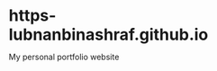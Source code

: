 # https-lubnanbinashraf.github.io
My personal portfolio website
 <!DOCTYPE html>
<html lang="en">
<head>
    <meta charset="UTF-8">
    <meta name="viewport" content="width=device-width, initial-scale=1.0">
    <title>Lubnan Bin Ashraf - Portfolio</title>
    <style>
        * {
            margin: 0;
            padding: 0;
            box-sizing: border-box;
        }

        body {
            font-family: 'Segoe UI', Tahoma, Geneva, Verdana, sans-serif;
            line-height: 1.6;
            color: #333;
            background: linear-gradient(135deg, #667eea 0%, #764ba2 100%);
            min-height: 100vh;
        }

        .container {
            max-width: 1200px;
            margin: 0 auto;
            padding: 0 20px;
        }

        /* Header */
        header {
            background: rgba(255, 255, 255, 0.1);
            backdrop-filter: blur(10px);
            position: fixed;
            top: 0;
            left: 0;
            right: 0;
            z-index: 1000;
            border-bottom: 1px solid rgba(255, 255, 255, 0.2);
        }

        nav {
            display: flex;
            justify-content: space-between;
            align-items: center;
            padding: 1rem 0;
        }

        .logo {
            font-size: 1.8rem;
            font-weight: bold;
            color: white;
            text-decoration: none;
            text-shadow: 2px 2px 4px rgba(0, 0, 0, 0.3);
        }

        .nav-links {
            display: flex;
            list-style: none;
            gap: 2rem;
        }

        .nav-links a {
            color: white;
            text-decoration: none;
            transition: all 0.3s ease;
            padding: 0.5rem 1rem;
            border-radius: 25px;
        }

        .nav-links a:hover {
            background: rgba(255, 255, 255, 0.2);
            transform: translateY(-2px);
        }

        /* Hero Section */
        .hero {
            height: 100vh;
            display: flex;
            align-items: center;
            justify-content: center;
            text-align: center;
            color: white;
            position: relative;
            overflow: hidden;
        }

        .hero::before {
            content: '';
            position: absolute;
            top: 0;
            left: 0;
            right: 0;
            bottom: 0;
            background: url('data:image/svg+xml,<svg xmlns="http://www.w3.org/2000/svg" viewBox="0 0 1000 1000"><polygon fill="rgba(255,255,255,0.1)" points="0,0 1000,300 1000,1000 0,700"/><polygon fill="rgba(255,255,255,0.05)" points="0,200 1000,0 1000,400 0,600"/></svg>') no-repeat center center;
            background-size: cover;
            animation: float 20s ease-in-out infinite;
        }

        .hero-content {
            position: relative;
            z-index: 2;
        }

        .hero h1 {
            font-size: 4rem;
            margin-bottom: 1rem;
            animation: fadeInUp 1s ease-out;
            text-shadow: 3px 3px 6px rgba(0, 0, 0, 0.3);
        }

        .hero p {
            font-size: 1.5rem;
            margin-bottom: 2rem;
            animation: fadeInUp 1s ease-out 0.3s both;
            opacity: 0.9;
        }

        .cta-button {
            display: inline-block;
            background: rgba(255, 255, 255, 0.2);
            color: white;
            padding: 1rem 2rem;
            border-radius: 50px;
            text-decoration: none;
            font-weight: bold;
            transition: all 0.3s ease;
            animation: fadeInUp 1s ease-out 0.6s both;
            border: 2px solid rgba(255, 255, 255, 0.3);
        }

        .cta-button:hover {
            background: rgba(255, 255, 255, 0.3);
            transform: translateY(-3px);
            box-shadow: 0 10px 30px rgba(0, 0, 0, 0.2);
        }

        /* Sections */
        section {
            padding: 5rem 0;
            background: white;
            margin: 2rem 0;
            border-radius: 20px;
            box-shadow: 0 20px 40px rgba(0, 0, 0, 0.1);
        }

        .section-title {
            text-align: center;
            font-size: 2.5rem;
            margin-bottom: 3rem;
            color: #333;
            position: relative;
        }

        .section-title::after {
            content: '';
            position: absolute;
            bottom: -10px;
            left: 50%;
            transform: translateX(-50%);
            width: 80px;
            height: 4px;
            background: linear-gradient(45deg, #667eea, #764ba2);
            border-radius: 2px;
        }

        /* About Section */
        .about-content {
            display: grid;
            grid-template-columns: 1fr 2fr;
            gap: 3rem;
            align-items: center;
        }

        .about-image {
            width: 300px;
            height: 300px;
            border-radius: 50%;
            background: linear-gradient(135deg, #667eea 0%, #764ba2 100%);
            display: flex;
            align-items: center;
            justify-content: center;
            font-size: 8rem;
            color: white;
            margin: 0 auto;
            box-shadow: 0 20px 40px rgba(0, 0, 0, 0.2);
        }

        .about-text {
            font-size: 1.1rem;
            color: #666;
            line-height: 1.8;
        }

        /* Skills Section */
        .skills-grid {
            display: grid;
            grid-template-columns: repeat(auto-fit, minmax(250px, 1fr));
            gap: 2rem;
            margin-top: 2rem;
        }

        .skill-card {
            background: linear-gradient(135deg, #f5f7fa 0%, #c3cfe2 100%);
            padding: 2rem;
            border-radius: 15px;
            text-align: center;
            transition: transform 0.3s ease, box-shadow 0.3s ease;
            border: 1px solid rgba(255, 255, 255, 0.2);
        }

        .skill-card:hover {
            transform: translateY(-10px);
            box-shadow: 0 20px 40px rgba(0, 0, 0, 0.15);
        }

        .skill-icon {
            font-size: 3rem;
            margin-bottom: 1rem;
            color: #667eea;
        }

        .skill-card h3 {
            margin-bottom: 1rem;
            color: #333;
        }

        /* Projects Section */
        .projects-grid {
            display: grid;
            grid-template-columns: repeat(auto-fit, minmax(300px, 1fr));
            gap: 2rem;
            margin-top: 2rem;
        }

        .project-card {
            background: white;
            border-radius: 15px;
            overflow: hidden;
            box-shadow: 0 10px 30px rgba(0, 0, 0, 0.1);
            transition: transform 0.3s ease, box-shadow 0.3s ease;
        }

        .project-card:hover {
            transform: translateY(-10px);
            box-shadow: 0 20px 40px rgba(0, 0, 0, 0.15);
        }

        .project-image {
            height: 200px;
            background: linear-gradient(135deg, #667eea 0%, #764ba2 100%);
            display: flex;
            align-items: center;
            justify-content: center;
            font-size: 4rem;
            color: white;
        }

        .project-content {
            padding: 1.5rem;
        }

        .project-content h3 {
            margin-bottom: 1rem;
            color: #333;
        }

        .project-content p {
            color: #666;
            margin-bottom: 1rem;
        }

        .project-links {
            display: flex;
            gap: 1rem;
        }

        .project-link {
            color: #667eea;
            text-decoration: none;
            font-weight: bold;
            padding: 0.5rem 1rem;
            border: 2px solid #667eea;
            border-radius: 25px;
            transition: all 0.3s ease;
        }

        .project-link:hover {
            background: #667eea;
            color: white;
        }

        /* Contact Section */
        .contact-content {
            display: grid;
            grid-template-columns: 1fr 1fr;
            gap: 3rem;
            align-items: start;
        }

        .contact-info {
            background: linear-gradient(135deg, #667eea 0%, #764ba2 100%);
            color: white;
            padding: 2rem;
            border-radius: 15px;
        }

        .contact-info h3 {
            margin-bottom: 1rem;
        }

        .contact-item {
            margin-bottom: 1rem;
            display: flex;
            align-items: center;
            gap: 1rem;
        }

        .contact-form {
            background: #f8f9fa;
            padding: 2rem;
            border-radius: 15px;
        }

        .form-group {
            margin-bottom: 1rem;
        }

        .form-group label {
            display: block;
            margin-bottom: 0.5rem;
            color: #333;
            font-weight: bold;
        }

        .form-group input,
        .form-group textarea {
            width: 100%;
            padding: 0.8rem;
            border: 2px solid #ddd;
            border-radius: 8px;
            font-size: 1rem;
            transition: border-color 0.3s ease;
        }

        .form-group input:focus,
        .form-group textarea:focus {
            outline: none;
            border-color: #667eea;
        }

        .submit-btn {
            background: linear-gradient(135deg, #667eea 0%, #764ba2 100%);
            color: white;
            padding: 1rem 2rem;
            border: none;
            border-radius: 25px;
            font-size: 1rem;
            font-weight: bold;
            cursor: pointer;
            transition: transform 0.3s ease;
        }

        .submit-btn:hover {
            transform: translateY(-2px);
        }

        /* Footer */
        footer {
            background: #333;
            color: white;
            text-align: center;
            padding: 2rem 0;
            margin-top: 2rem;
        }

        /* Animations */
        @keyframes fadeInUp {
            from {
                opacity: 0;
                transform: translateY(30px);
            }
            to {
                opacity: 1;
                transform: translateY(0);
            }
        }

        @keyframes float {
            0%, 100% { transform: translateY(0px); }
            50% { transform: translateY(-20px); }
        }

        /* Responsive Design */
        @media (max-width: 768px) {
            .nav-links {
                display: none;
            }

            .hero h1 {
                font-size: 2.5rem;
            }

            .hero p {
                font-size: 1.2rem;
            }

            .about-content {
                grid-template-columns: 1fr;
                text-align: center;
            }

            .contact-content {
                grid-template-columns: 1fr;
            }

            .skills-grid {
                grid-template-columns: 1fr;
            }

            .projects-grid {
                grid-template-columns: 1fr;
            }
        }
    </style>
</head>
<body>
    <header>
        <nav class="container">
            <a href="#" class="logo">Lubnan Bin Ashraf</a>
            <ul class="nav-links">
                <li><a href="#home">Home</a></li>
                <li><a href="#about">About</a></li>
                <li><a href="#skills">Skills</a></li>
                <li><a href="#projects">Projects</a></li>
                <li><a href="#contact">Contact</a></li>
            </ul>
        </nav>
    </header>

    <section id="home" class="hero">
        <div class="hero-content">
            <h1>Lubnan Bin Ashraf</h1>
            <p>Full Stack Developer & Creative Problem Solver</p>
            <a href="#about" class="cta-button">Discover My Work</a>
        </div>
    </section>

    <div class="container">
        <section id="about">
            <h2 class="section-title">About Me</h2>
            <div class="about-content">
                <div class="about-image">
                    👨‍💻
                </div>
                <div class="about-text">
                    <p>Hello! I'm Lubnan Bin Ashraf, a passionate full-stack developer with a love for creating innovative digital solutions. I specialize in building responsive web applications and have experience working with modern technologies.</p>
                    <p>My journey in software development began with a curiosity about how things work behind the scenes. Today, I combine technical expertise with creative problem-solving to deliver exceptional user experiences.</p>
                    <p>When I'm not coding, you can find me exploring new technologies, contributing to open-source projects, or sharing knowledge with the developer community.</p>
                </div>
            </div>
        </section>

        <section id="skills">
            <h2 class="section-title">Skills & Expertise</h2>
            <div class="skills-grid">
                <div class="skill-card">
                    <div class="skill-icon">💻</div>
                    <h3>Frontend Development</h3>
                    <p>HTML, CSS, JavaScript, React, Vue.js, responsive design, and modern UI frameworks</p>
                </div>
                <div class="skill-card">
                    <div class="skill-icon">⚙️</div>
                    <h3>Backend Development</h3>
                    <p>Node.js, Python, PHP, database design, API development, and server management</p>
                </div>
                <div class="skill-card">
                    <div class="skill-icon">🎨</div>
                    <h3>UI/UX Design</h3>
                    <p>User interface design, user experience optimization, prototyping, and design systems</p>
                </div>
                <div class="skill-card">
                    <div class="skill-icon">🚀</div>
                    <h3>DevOps & Deployment</h3>
                    <p>Git, CI/CD, cloud platforms, containerization, and automated testing</p>
                </div>
            </div>
        </section>

        <section id="projects">
            <h2 class="section-title">Featured Projects</h2>
            <div class="projects-grid">
                <div class="project-card">
                    <div class="project-image">🌐</div>
                    <div class="project-content">
                        <h3>E-Commerce Platform</h3>
                        <p>A full-featured online shopping platform with user authentication, payment integration, and admin dashboard.</p>
                        <div class="project-links">
                            <a href="#" class="project-link">Live Demo</a>
                            <a href="#" class="project-link">GitHub</a>
                        </div>
                    </div>
                </div>
                <div class="project-card">
                    <div class="project-image">📱</div>
                    <div class="project-content">
                        <h3>Task Management App</h3>
                        <p>A responsive task management application with real-time updates and collaborative features.</p>
                        <div class="project-links">
                            <a href="#" class="project-link">Live Demo</a>
                            <a href="#" class="project-link">GitHub</a>
                        </div>
                    </div>
                </div>
                <div class="project-card">
                    <div class="project-image">📊</div>
                    <div class="project-content">
                        <h3>Data Visualization Dashboard</h3>
                        <p>An interactive dashboard for data visualization with charts, graphs, and real-time analytics.</p>
                        <div class="project-links">
                            <a href="#" class="project-link">Live Demo</a>
                            <a href="#" class="project-link">GitHub</a>
                        </div>
                    </div>
                </div>
            </div>
        </section>

        <section id="contact">
            <h2 class="section-title">Get In Touch</h2>
            <div class="contact-content">
                <div class="contact-info">
                    <h3>Let's Connect!</h3>
                    <div class="contact-item">
                        <span>📧</span>
                        <span>lubnan.ashraf@email.com</span>
                    </div>
                    <div class="contact-item">
                        <span>📱</span>
                        <span>+880 XXX-XXX-XXXX</span>
                    </div>
                    <div class="contact-item">
                        <span>📍</span>
                        <span>Dhaka, Bangladesh</span>
                    </div>
                    <div class="contact-item">
                        <span>🌐</span>
                        <span>github.com/lubnanbinashraf</span>
                    </div>
                </div>
                <form class="contact-form">
                    <div class="form-group">
                        <label for="name">Name</label>
                        <input type="text" id="name" name="name" required>
                    </div>
                    <div class="form-group">
                        <label for="email">Email</label>
                        <input type="email" id="email" name="email" required>
                    </div>
                    <div class="form-group">
                        <label for="message">Message</label>
                        <textarea id="message" name="message" rows="5" required></textarea>
                    </div>
                    <button type="submit" class="submit-btn">Send Message</button>
                </form>
            </div>
        </section>
    </div>

    <footer>
        <div class="container">
            <p>&copy; 2025 Lubnan Bin Ashraf. All rights reserved.</p>
        </div>
    </footer>

    <script>
        // Smooth scrolling for navigation links
        document.querySelectorAll('a[href^="#"]').forEach(anchor => {
            anchor.addEventListener('click', function (e) {
                e.preventDefault();
                const target = document.querySelector(this.getAttribute('href'));
                if (target) {
                    target.scrollIntoView({
                        behavior: 'smooth',
                        block: 'start'
                    });
                }
            });
        });

        // Add scroll effect to header
        window.addEventListener('scroll', () => {
            const header = document.querySelector('header');
            if (window.scrollY > 100) {
                header.style.background = 'rgba(255, 255, 255, 0.95)';
                header.style.backdropFilter = 'blur(20px)';
            } else {
                header.style.background = 'rgba(255, 255, 255, 0.1)';
                header.style.backdropFilter = 'blur(10px)';
            }
        });

        // Form submission
        document.querySelector('.contact-form').addEventListener('submit', function(e) {
            e.preventDefault();
            alert('Thank you for your message! I\'ll get back to you soon.');
            this.reset();
        });

        // Add animation on scroll
        const observerOptions = {
            threshold: 0.1,
            rootMargin: '0px 0px -50px 0px'
        };

        const observer = new IntersectionObserver((entries) => {
            entries.forEach(entry => {
                if (entry.isIntersecting) {
                    entry.target.style.opacity = '1';
                    entry.target.style.transform = 'translateY(0)';
                }
            });
        }, observerOptions);

        // Observe all sections
        document.querySelectorAll('section').forEach(section => {
            section.style.opacity = '0';
            section.style.transform = 'translateY(20px)';
            section.style.transition = 'opacity 0.6s ease, transform 0.6s ease';
            observer.observe(section);
        });
    </script>
</body>
</html>
